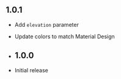 ## 1.0.1

* Add `elevation` parameter
* Update colors to match Material Design


* ## 1.0.0

* Initial release
